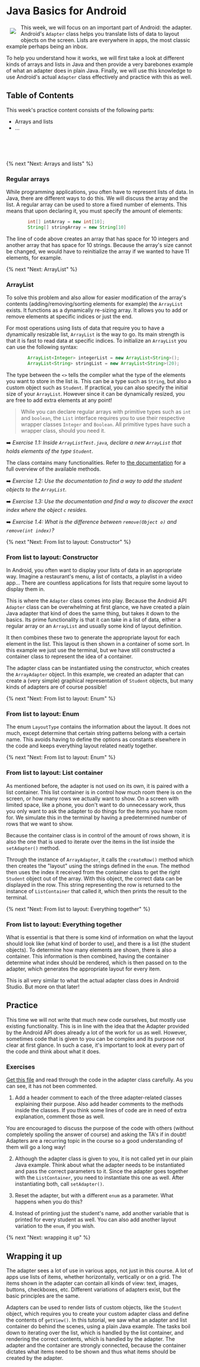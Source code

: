# Java Basics for Android
 <img align="left" src="https://raw.githubusercontent.com/Vluuks/AndroidPractice/labified/Week3/Images/robotje.png" style="padding: 10px"> This week, we will focus on an important part of Android: the adapter. Android's `Adapter` class helps you translate lists of data to layout objects on the screen. Lists are everywhere in apps, the most classic example perhaps being an inbox.

To help you understand how it works, we will first take a look at different kinds of arrays and lists in Java and then provide a very barebones example of what an adapter does in plain Java. Finally, we will use this knowledge to use Android's actual `Adapter` class effectively and practice with this as well.

## Table of Contents
This week's practice content consists of the following parts:

 - Arrays and lists
 - ...
<br>
<br>
<br>

{% next "Next: Arrays and lists" %}
### Regular arrays
While programming applications, you often have to represent lists of data. In Java, there are different ways to do this. We will discuss the array and the list. A regular array can be used to store a fixed number of elements. This means that upon declaring it, you must specify the amount of elements:

```java
        int[] intArray = new int[10];
        String[] stringArray = new String[10]
```

The line of code above creates an array that has space for 10 integers and another array that has space for 10 strings. Because the array's size cannot be changed, we would have to reinitialize the array if we wanted to have 11 elements, for example. 


{% next "Next: ArrayList" %}
### ArrayList
To solve this problem and also allow for easier modification of the array's contents (adding/removing/sorting elements for example) the `ArrayList` exists. It functions as a dynamically re-sizing array. It allows you to add or remove elements at specific indices or just the end. 

For most operations using lists of data that require you to have a dynamically resizable list, `ArrayList` is the way to go. Its main strength is that it is fast to read data at specific indices. To initialize an `ArrayList` you can use the following syntax:

```java
        ArrayList<Integer> integerList = new ArrayList<String>();
        ArrayList<String> stringList = new ArrayList<String>(20);
```

The type between the `<>` tells the compiler what the type of the elements you want to store in the list is. This can be a type such as `String`, but also a custom object such as `Student`. If practical, you can also specify the initial size of your `ArrayList`. However since it can be dynamically resized, you are free to add extra elements at any point!

> While you can declare regular arrays with primitive types such as `int` and `boolean`, the `List` interface requires you to use their respective wrapper classes `Integer` and `Boolean`. All primitive types have such a wrapper class, should you need it.

➡️ *Exercise 1.1:* *Inside `ArrayListTest.java`, declare a new `ArrayList` that holds elements of the type `Student`.*

The class contains many functionalities. Refer to [the documentation](https://developer.android.com/reference/java/util/ArrayList) for a full overview of the available methods. 

➡️ *Exercise 1.2:* *Use the documentation to find a way to add the student objects to the `ArrayList`.*

➡️ *Exercise 1.3:* *Use the documentation and find a way to discover the exact index where the object `c` resides.*

➡️ *Exercise 1.4:* *What is the difference between `remove(Object o)` and `remove(int index)`?* 

{% next "Next: From list to layout: Constructor" %}
### From list to layout: Constructor
In Android, you often want to display your lists of data in an appropriate way. Imagine a restaurant's menu, a list of contacts, a playlist in a video app... There are countless applications for lists that require some layout to display them in. 

This is where the `Adapter` class comes into play. Because the Android API `Adapter` class can be overwhelming at first glance, we have created a plain Java adapter that kind of does the same thing, but takes it down to the basics.  Its prime functionality is that it can take in a list of data, either a regular array or an `ArrayList` and usually some kind of layout definition. 

It then combines these two to generate the appropriate layout for each element in the list. This layout is then shown in a container of some sort. In this example we just use the terminal, but we have still constructed a container class to represent the idea of a container.

The adapter class can be instantiated using the constructor, which creates the `ArrayAdapter` object. In this example, we created an adapter that can create a (very simple) graphical representation of `Student` objects, but many kinds of adapters are of course possible! 

{% next "Next: From list to layout: Enum" %}
### From list to layout: Enum
The enum `LayoutType` contains the information about the layout. It does not much, except determine that certain string patterns belong with a certain name. This avoids having to define the options as constants elsewhere in the code and keeps everything layout related neatly together.


{% next "Next: From list to layout: Enum" %}
### From list to layout: List container
As mentioned before, the adapter is not used on its own, it is paired with a list container. This list container is in control how much room there is on the screen, or how many rows we actually want to show. On a screen with limited space, like a phone, you don't want to do unnecessary work, thus you only want to ask the adapter to do things for the items you have room for. We simulate this in the terminal by having a predetermined number of rows that we want to show. 

Because the container class is in control of the amount of rows shown, it is also the one that is used to iterate over the items in the list inside the `setAdapter()` method. 

Through the instance of `ArrayAdapter`, it calls the `createRow()` method which then creates the "layout" using the strings defined in the `enum`. The method then uses the index it received from the container class to get the right `Student` object out of the array. With this object, the correct data can be displayed in the row. This string representing the row is returned to the instance of `ListContainer` that called it, which then prints the result to the terminal.


{% next "Next: From list to layout: Everything together" %}
### From list to layout: Everything together
What is essential is that there is some kind of information on what the layout should look like (what kind of border to use), and there is a list (the student objects). To determine how many elements are shown, there is also a container. This information is then combined, having the container determine what index should be rendered, which is then passed on to the adapter, which generates the appropriate layout for every item. 

This is all very similar to what the actual adapter class does in Android Studio. But more on that later!

<a name="practice"></a>

## Practice

This time we will not write that much new code ourselves, but mostly use existing functionality. This is in line with the idea that the Adapter provided by the Android API does already a lot of the work for us as well. However, sometimes code that is given to you can be complex and its purpose not clear at first glance. In such a case, it's important to look at every part of the code and think about what it does.

<a name="exercise"></a>

### Exercises

[Get this file](AdapterTest.java) and read through the code in the adapter class carefully. As you can see, it has not been commented. 

1. Add a header comment to each of the three adapter-related classes explaining their purpose. Also add header comments to the methods inside the classes. If you think some lines of code are in need of extra explanation, comment those as well. 

You are encouraged to discuss the purpose of the code with others (without completely spoiling the answer of course) and asking the TA's if in doubt! Adapters are a recurring topic in the course so a good understanding of them will go a long way!

2. Although the adapter class is given to you, it is not called yet in our plain Java example. Think about what the adapter needs to be instantiated and pass the correct parameters to it. Since the adapter goes together with the `ListContainer`, you need to instantiate this one as well. After instantiating both, call `setAdapter()`.

3. Reset the adapter, but with a different `enum` as a parameter. What happens when you do this?

4. Instead of printing just the student's name, add another variable that is printed for every student as well. You can also add another layout variation to the `enum`, if you wish.

{% next "Next: wrapping it up" %}
## Wrapping it up
The adapter sees a lot of use in various apps, not just in this course. A lot of apps use lists of items, whether horizontally, vertically or on a grid. The items shown in the adapter can contain all kinds of view: text, images, buttons, checkboxes, etc. Different variations of adapters exist, but the basic principles are the same. 

Adapters can be used to render lists of custom objects, like the `Student` object, which requires you to create your custom adapter class and define the contents of `getView()`. In this tutorial, we saw what an adapter and list container do behind the scenes, using a plain Java example. The tasks boil down to iterating over the list, which is handled by the list container, and rendering the correct contents, which is handled by the adapter. The adapter and the container are strongly connected, because the container dictates what items need to be shown and thus what items should be created by the adapter. 

